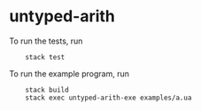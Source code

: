 # untyped-arith

To run the tests, run

        stack test

To run the example program, run

        stack build
        stack exec untyped-arith-exe examples/a.ua
